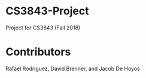 # CS3843-Project
Project for CS3843 (Fall 2018)

# Contributors
Rafael Rodriguez, David Brenner, and Jacob De Hoyos
